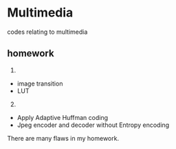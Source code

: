 # Multimedia
codes relating to multimedia

## homework
1. 
  - image transition 
  - LUT
2. 
  - Apply Adaptive Huffman coding 
  - Jpeg encoder and decoder without Entropy encoding

There are many flaws in my homework.
